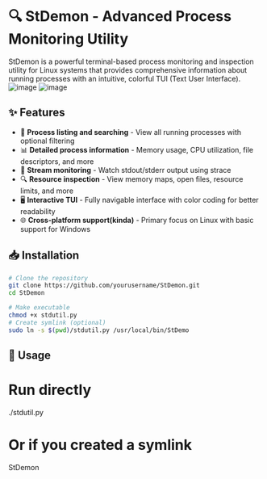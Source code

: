 # 🔍 StDemon - Advanced Process Monitoring Utility

StDemon is a powerful terminal-based process monitoring and inspection utility for Linux systems that provides comprehensive information about running processes with an intuitive, colorful TUI (Text User Interface).
![image](https://github.com/user-attachments/assets/ecdf9a44-884c-440e-b685-434e8f52e2bd)
![image](https://github.com/user-attachments/assets/ecd8ecab-208a-46a0-b700-de05b07183b2)

## ✨ Features

- 🔎 **Process listing and searching** - View all running processes with optional filtering
- 📊 **Detailed process information** - Memory usage, CPU utilization, file descriptors, and more
- 📡 **Stream monitoring** - Watch stdout/stderr output using strace
- 🔍 **Resource inspection** - View memory maps, open files, resource limits, and more
- 🖥️ **Interactive TUI** - Fully navigable interface with color coding for better readability
- 🌐 **Cross-platform support(kinda)** - Primary focus on Linux with basic support for Windows

## 📥 Installation

```bash
# Clone the repository
git clone https://github.com/yourusername/StDemon.git
cd StDemon

# Make executable
chmod +x stdutil.py
# Create symlink (optional)
sudo ln -s $(pwd)/stdutil.py /usr/local/bin/StDemo
```
## 🚀 Usage

# Run directly
./stdutil.py

# Or if you created a symlink
StDemon
